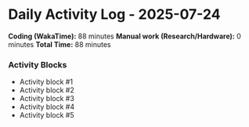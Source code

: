 # Daily Activity Log - 2025-07-24

**Coding (WakaTime):** 88 minutes
**Manual work (Research/Hardware):** 0 minutes
**Total Time:** 88 minutes

### Activity Blocks
- Activity block #1
- Activity block #2
- Activity block #3
- Activity block #4
- Activity block #5
